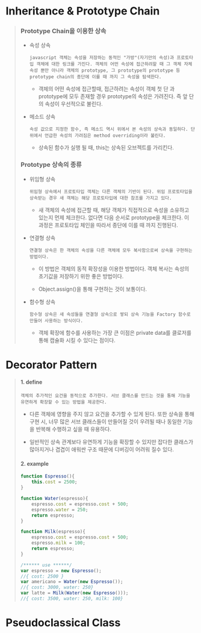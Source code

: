 # Inheritance & Prototype Chain

> ### Prototype Chain을 이용한 상속
>
> - 속성 상속
>
>   ```text
>   javascript 객체는 속성을 저장하는 동적인 "가방"(자기만의 속성)과 프로토타입 객체에 대한 링크를 가진다. 객체의 어떤 속성에 접근하려할 때 그 객체 자체 속성 뿐만 아니라 객체의 prototype, 그 prototype의 prototype 등 prototype chain의 종단에 이를 때 까지 그 속성을 탐색한다.
>   ```
>   - 객체의 어떤 속성에 접근할때, 접근하려는 속성이 객체 첫 단 과 prototype에 모두 존재할 경우 prototype의 속성은 가려진다. 즉 앞 단의 속성이 우선적으로 불린다.
>
> - 메소드 상속
>
>   ```text
>   속성 값으로 지정한 함수, 즉 메소드 역시 위에서 본 속성의 상속과 동일하다. 단 위에서 언급한 속성의 가려짐은 method overriding이라 불린다.
>   ```
>
>   - 상속된 함수가 실행 될 때, this는 상속된 오브젝트를 가리킨다.
>
>
>
> ### Prototype 상속의 종류
>
> - 위임형 상속
>
>   ```text
>   위임형 상속에서 프로토타입 객체는 다른 객체의 기반이 된다. 위임 프로토타입을 상속받는 경우 새 객체는 해당 프로토타입에 대한 참조를 가지고 있다.
>   ```
>
>   - 새 객체의 속성에 접근할 때, 해당 객체가 직접적으로 속성을 소유하고 있는지 먼제 체크한다. 없다면 다음 순서로 prototype을 체크한다. 이 과정은 프로토타입 체인을 따라서 종단에 이를 때 까지 진행된다.
>
>
> - 연결형 상속
>
>   ```text
>   연결형 상속은 한 객체의 속성을 다른 객체에 모두 복사함으로써 상속을 구현하는 방법이다.
>   ```
>
>   - 이 방법은 객체의 동적 확장성을 이용한 방법이다. 객체 복사는 속성의 초기값을 저장하기 위한 좋은 방법이다.
>
>   - Object.assign()을 통해 구현하는 것이 보통이다.
>
>
> - 함수형 상속
>
>   ```text
>   함수형 상속은 새 속성들을 연결형 상속으로 쌓되 상속 기능을 Factory 함수로 만들어 사용하는 방식이다.
>   ```
>
>   - 객체 확장에 함수를 사용하는 가장 큰 이점은 private data를 클로저를 통해 캡슐화 시킬 수 있다는 점이다.
>





# Decorator Pattern

> #### 1. define
>
> ``` text
> 객체의 추가적인 요건을 동적으로 추가한다. 서브 클래스를 만드는 것을 통해 기능을 유연하게 확장할 수 있는 방법을 제공한다.
> ```
>
> - 다른 객체에 영향을 주지 않고 요건을 추가할 수 있게 된다. 또한 상속을 통해 구현 시, 너무 많은 서브 클래스들이 만들어질 것이 우려될 때나 동일한 기능을 반복해 수행하고 싶을 때 유용하다.
>
> - 일반적인 상속 관계보다 유연하게 기능을 확장할 수 있지만 잡다한 클래스가 많아지거나 겹겹이 애워싼 구조 때문에 디버깅이 어려워 질수 있다.
>
>
>
> #### 2. example
>
> ```javascript
> function Espresso(){
>     this.cost = 2500;
> }
> 
> function Water(espresso){
>     espresso.cost = espresso.cost + 500;
>     espresso.water = 250;
>     return espresso;
> }
> 
> function Milk(espresso){
>     espresso.cost = espresso.cost + 500;
>     espresso.milk = 100;
>     return espresso;
> }
> 
> /****** use ******/
> var espresso = new Espresso();
> //{ cost: 2500 }
> var americano = Water(new Espresso());
> //{ cost: 3000, water: 250}
> var latte = Milk(Water(new Espresso()));
> //{ cost: 3500, water: 250, milk: 100}
> ```



# Pseudoclassical Class

>